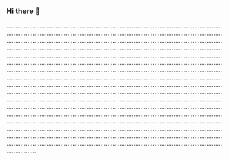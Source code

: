 ### Hi there 👋

.............................................................................................................................................................................................................................................................................................................................................................................................................................................................................................................................................................................................................................................................................................................................................................................................................................................................................................................................................................................................................................................................................................................................................................................................................................................................................................................................................................................................................................................................................................................................................................................................................................................................................................................................................................................................................................................................................................................................................................................................................................................................................................................................................................................................................